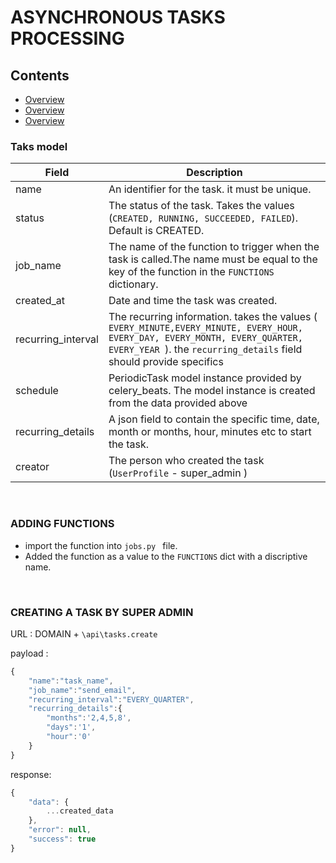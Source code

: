 # ASYNCHRONOUS TASKS PROCESSING

## Contents
- [Overview](https://pages.github.com/)
- [Overview](https://pages.github.com/)
- [Overview](https://pages.github.com/)



### Taks model

| Field             	| Description                                                                                                                                                                                            	|
|--------------------	|--------------------------------------------------------------------------------------------------------------------------------------------------------------------------------------------------------	|
| name               	| An identifier for the task. it must be unique.                                                                                                                                                         	|
| status             	| The status of the task. Takes the values (`CREATED, RUNNING, SUCCEEDED, FAILED`). Default is CREATED.                                                                                               	|
| job_name           	| The name of the function to trigger when the task is called.The name must be equal to the key of the function in the `FUNCTIONS` dictionary.                                                        	|
| created_at         	| Date and time the task was created.                                                                                                                                                                    	|
| recurring_interval 	| The recurring information. takes the values ( `EVERY_MINUTE,EVERY_MINUTE, EVERY_HOUR, EVERY_DAY, EVERY_MONTH, EVERY_QUARTER, EVERY_YEAR `). the `recurring_details` field should provide specifics 	|
| schedule           	| PeriodicTask model instance provided by celery_beats. The model instance is created from the data provided above                                                                                       	|
| recurring_details  	| A json field to contain the specific time, date, month or months, hour, minutes etc to start the task.                                                                                                 	|
| creator            	| The person who created the task (`UserProfile` - super_admin )                                                                                                                                         	|

<br>

### ADDING FUNCTIONS

- import the function into `jobs.py `  file.
- Added the function as a value to the `FUNCTIONS` dict with a discriptive name.


<br>

### CREATING A TASK BY SUPER ADMIN
URL : DOMAIN + `\api\tasks.create `

payload : 
```js
{
    "name":"task_name",
    "job_name":"send_email",
    "recurring_interval":"EVERY_QUARTER",
    "recurring_details":{
        "months":'2,4,5,8',
        "days":'1',
        "hour":'0'
    }
}

```
response: 
```js
{
    "data": {
        ...created_data
    },
    "error": null,
    "success": true
}
 ```



